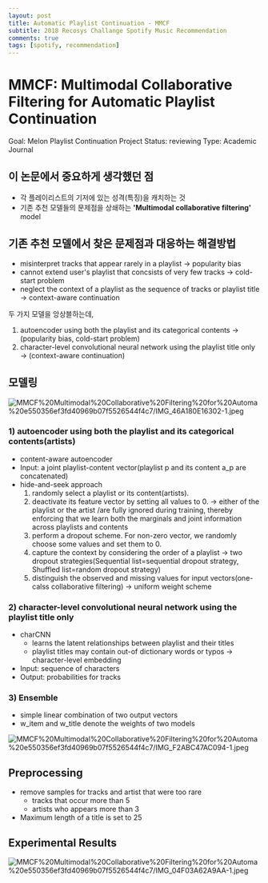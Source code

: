 ```yaml
---
layout: post
title: Automatic Playlist Continuation - MMCF
subtitle: 2018 Recosys Challange Spotify Music Recommendation
comments: true
tags: [spotify, recommendation]
---
```


# MMCF: Multimodal Collaborative Filtering for Automatic Playlist Continuation

Goal: Melon Playlist Continuation Project
Status: reviewing
Type: Academic Journal

## 이 논문에서 중요하게 생각했던 점

- 각 플레이리스트의 기저에 있는 성격(특징)을 캐치하는 것
- 기존 추천 모델들의 문제점을 상쇄하는 **'Multimodal collaborative filtering'** model

## 기존 추천 모델에서 찾은 문제점과 대응하는 해결방법

- misinterpret tracks that appear rarely in a playlist → popularity bias
- cannot extend user's playlist that concsists of very few tracks → cold-start problem
- neglect the context of a playlist as the sequence of tracks or playlist title → context-aware continuation

두 가지 모델을 앙상블하는데,
1) autoencoder using both the playlist and its categorical contents
→ (popularity bias, cold-start problem)
2) character-level convolutional neural network using the playlist title only
→ (context-aware continuation)

## 모델링

![MMCF%20Multimodal%20Collaborative%20Filtering%20for%20Automa%20e550356ef3fd40969b07f5526544f4c7/IMG_46A180E16302-1.jpeg](https://joyae.github.io/img/APC_MMCF/IMG_46A180E16302-1.jpeg)

### 1) autoencoder using both the playlist and its categorical contents(artists)

- content-aware autoencoder
- Input: a joint playlist-content vector(playlist p and its content a_p are concatenated)
- hide-and-seek approach
    1. randomly select a playlist or its content(artists).
    2. deactivate its feature vector by setting all values to 0.
    → either of the playlist or the artist /are fully ignored during training, thereby enforcing that we learn both the marginals and joint information across playlists and contents
    3. perform a dropout scheme. For non-zero vector, we randomly choose some values and set them to 0.
    4. capture the context by considering the order of a playlist
    → two dropout strategies(Sequential list=sequential dropout strategy, Shuffled list=random dropout strategy)
    5. distinguish the observed and missing values for input vectors(one-calss collaborative filtering)
    → uniform weight scheme

### 2) character-level convolutional neural network using the playlist title only

- charCNN
    - learns the latent relationships between playlist and their titles
    - playlist titles may contain out-of dictionary words or typos → character-level embedding
- Input: sequence of characters
- Output: probabilities for tracks

### 3) Ensemble

- simple linear combination of two output vectors
- w_item and w_title denote the weights of two models

![MMCF%20Multimodal%20Collaborative%20Filtering%20for%20Automa%20e550356ef3fd40969b07f5526544f4c7/IMG_F2ABC47AC094-1.jpeg](https://joyae.github.io/img/APC_MMCF/IMG_F2ABC47AC094-1.jpeg)

## Preprocessing

- remove samples for tracks and artist that were too rare
    - tracks that occur more than 5
    - artists who appears more than 3
- Maximum length of a title is set to 25

## Experimental Results

![MMCF%20Multimodal%20Collaborative%20Filtering%20for%20Automa%20e550356ef3fd40969b07f5526544f4c7/IMG_04F03A62A9AA-1.jpeg](https://joyae.github.io/img/APC_MMCF/IMG_04F03A62A9AA-1.jpeg)
